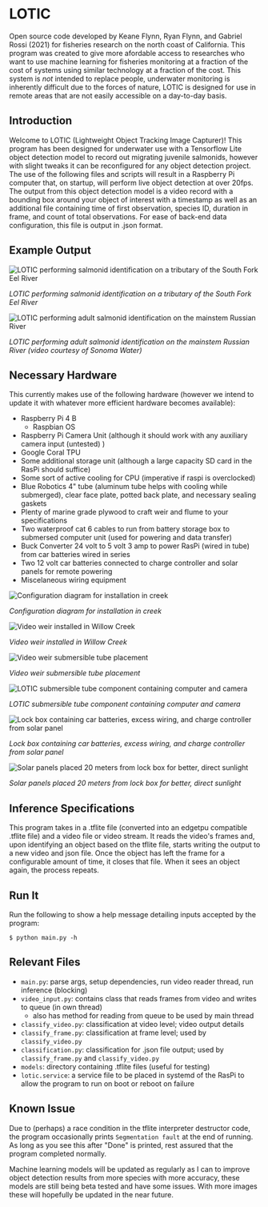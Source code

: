 # **LOTIC**
Open source code developed by Keane Flynn, Ryan Flynn, and Gabriel Rossi (2021) for fisheries research on the north coast of California. This program was created to give more afordable access to researches who want to use machine learning for fisheries monitoring at a fraction of the cost of systems using similar technology at a fraction of the cost. This system is *not* intended to replace people, underwater monitoring is inherently difficult due to the forces of nature, LOTIC is designed for use in remote areas that are not easily accessible on a day-to-day basis.

## **Introduction**
Welcome to LOTIC (Lightweight Object Tracking Image Capturer)! This program has been designed for underwater use with a Tensorflow Lite object detection model to record out migrating juvenile salmonids, however with slight tweaks it can be reconfigured for any object detection project. The use of the following files and scripts will result in a Raspberry Pi computer that, on startup, will perform live object detection at over 20fps. The output from this object detection model is a video record with a bounding box around your object of interest with a timestamp as well as an additional  file containing time of first observation, species ID, duration in frame, and count of total observations. For ease of back-end data configuration, this file is output in .json format. 


## **Example Output**
![LOTIC performing salmonid identification on a tributary of the South Fork Eel River](https://github.com/keaneflynn/LOTIC/blob/main/media/fish.gif)

*LOTIC performing salmonid identification on a tributary of the South Fork Eel River*

![LOTIC performing adult salmonid identification on the mainstem Russian River](https://github.com/keaneflynn/LOTIC/blob/main/media/mirabelSample.GIF)

*LOTIC performing adult salmonid identification on the mainstem Russian River (video courtesy of Sonoma Water)*


## **Necessary Hardware**
This currently makes use of the following hardware (however we intend to update it with whatever more efficient hardware becomes available):
* Raspberry Pi 4 B
  * Raspbian OS
* Raspberry Pi Camera Unit (although it should work with any auxiliary camera input (untested) )
* Google Coral TPU
* Some additional storage unit (although a large capacity SD card in the RasPi should suffice)
* Some sort of active cooling for CPU (imperative if raspi is overclocked)
* Blue Robotics 4" tube (aluminum tube helps with cooling while submerged), clear face plate, potted back plate, and necessary sealing gaskets
* Plenty of marine grade plywood to craft weir and flume to your specifications
* Two waterproof cat 6 cables to run from battery storage box to submersed computer unit (used for powering and data transfer)
* Buck Converter 24 volt to 5 volt 3 amp to power RasPi (wired in tube) from car batteries wired in series
* Two 12 volt car batteries connected to charge controller and solar panels for remote powering
* Miscelaneous wiring equipment

![Configuration diagram for installation in creek](https://github.com/keaneflynn/LOTIC/blob/main/media/LOTIC-InStream.png)

*Configuration diagram for installation in creek*

![Video weir installed in Willow Creek](https://github.com/keaneflynn/LOTIC/blob/main/media/InstalledVideoWeir.jpg)

*Video weir installed in Willow Creek*

![Video weir submersible tube placement](https://github.com/keaneflynn/LOTIC/blob/main/media/VideoWeir.jpeg)

*Video weir submersible tube placement*

![LOTIC submersible tube component containing computer and camera](https://github.com/keaneflynn/LOTIC/blob/main/media/LOTICtube.png)

*LOTIC submersible tube component containing computer and camera*

![Lock box containing car batteries, excess wiring, and charge controller from solar panel](https://github.com/keaneflynn/LOTIC/blob/main/media/LockBox.jpg)

*Lock box containing car batteries, excess wiring, and charge controller from solar panel*

![Solar panels placed 20 meters from lock box for better, direct sunlight](https://github.com/keaneflynn/LOTIC/blob/main/media/SolarPower.jpeg)

*Solar panels placed 20 meters from lock box for better, direct sunlight*


## **Inference Specifications**
This program takes in a .tflite file (converted into an edgetpu compatible .tflite file) and a video file or video stream. It reads the video's frames
and, upon identifying an object based on the tflite file, starts writing the output
to a new video and json file. Once the object has left the frame for a configurable amount of time,
it closes that file. When it sees an object again, the process repeats.

## **Run It**

Run the following to show a help message detailing inputs accepted by the program:

```shell
$ python main.py -h
```

## **Relevant Files**
- `main.py`: parse args, setup dependencies, run video reader thread, run inference (blocking)
- `video_input.py`: contains class that reads frames from video and writes to queue (in own thread)
  - also has method for reading from queue to be used by main thread
- `classify_video.py`: classification at video level; video output details
- `classify_frame.py`: classification at frame level; used by `classify_video.py`
- `classification.py`: classification for .json file output; used by `classify_frame.py` and `classify_video.py`
- `models`: directory containing .tflite files (useful for testing)
- `lotic.service`: a service file to be placed in systemd of the RasPi to allow the program to run on boot or reboot on failure

## **Known Issue**
Due to (perhaps) a race condition in the tflite interpreter destructor code, the program
occasionally prints `Segmentation fault` at the end of running. As long as you see this
after "Done" is printed, rest assured that the program completed normally.

Machine learning models will be updated as regularly as I can to improve object detection results from more species with more accuracy, these models are still being beta tested and have some issues. With more images these will hopefully be updated in the near future.
